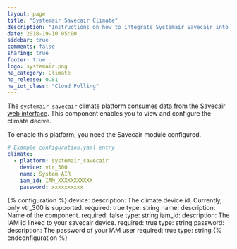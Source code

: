 ```yaml
---
layout: page
title: "Systemair Savecair Climate"
description: "Instructions on how to integrate Systemair Savecair into Home Assistant."
date: 2018-19-10 05:00
sidebar: true
comments: false
sharing: true
footer: true
logo: systemair.png
ha_category: Climate
ha_release: 0.81
ha_iot_class: "Cloud Polling"
---
```

The `systemair savecair` climate platform consumes data from the [Savecair web interface](https://savecair.systemair.com). This component enables you to view and configure the climate decive.

To enable this platform, you need the Savecair module configured.

```yaml
# Example configuration.yaml entry
climate:
  - platform: systemair_savecair
    device: vtr_300
    name: System AIR
    iam_id: IAM_XXXXXXXXXXX
    password: xxxxxxxxxx
```
{% configuration %}
device:
  description: The climate device id. Currently, only vtr_300 is supported.
  required: true
  type: string
name:
  description: Name of the component.
  required: false
  type: string
iam_id:
  description: The IAM id linked to your savecair device.
  required: true
  type: string
password:
  description: The password of your IAM user
  required: true
  type: string
{% endconfiguration %}
